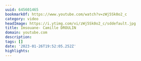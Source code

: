 ```yaml
---
uuid: 645601465
bookmarkOf: https://www.youtube.com/watch?v=zWj5Sk0o2_c
category: video
headImage: https://i.ytimg.com/vi/zWj5Sk0o2_c/sddefault.jpg
title: Imsouane- Camille DROULIN
domain: youtube.com
description:
tags: []
date: '2023-01-26T19:52:05.252Z'
highlights:
---
```




